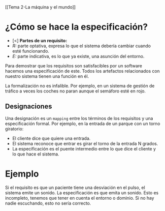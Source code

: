 [[Tema 2-La máquina y el mundo]]

# ¿Cómo se hace la especificación?
+ [<] **Partes de un requisito:**
+ *R:* parte optativa, expresa lo que el sistema debería cambiar cuando esté funcionando.
+ *E:* parte indicativa, es lo que ya existe, una asunción del entorno.

Para demostrar que los requisitos son satisfacibles por un software hacemos una especificación de este. Todos los artefactos relacionados con nuestro sistema tienen una función en él.

 La formalización no es infalible. Por ejemplo, en un sistema de gestión de tráfico a veces los coches no paran aunque el semáforo esté en rojo.

## Designaciones
Una designación es un `mapping` entre los términos de los requisitos y una especificación formal. Por ejemplo, en la entrada de un parque con un torno giratorio:
+ El cliente dice que quiere una entrada.
+ El sistema reconoce que entrar es girar el torno de la entrada N grados.
+ La especificación es el puente intermedio entre lo que dice el cliente y lo que hace el sistema.

# Ejemplo
Si el requisito es que un paciente tiene una desviación en el pulso, el sistema emite un sonido. La especificación es que emita un sonido. Esto es incompleto, tenemos que tener en cuenta el entorno o dominio. Si no hay nadie escuchando, esto no sería correcto.